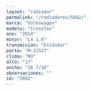 ```yaml
---
layout: "radiador"
permalink: "/radiadores/5882/"
marca: "Volkswagen"
modelo: "Crossfox"
ano: "2014"
motor: "L4 1.6"
transmision: "Estándar"
parte: "M-12527"
clima: "NO"
alto: "17"
ancho: "16 7/16"
observaciones: ""
id: "5882"
---
```



